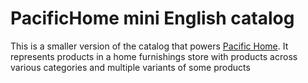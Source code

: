 # PacificHome mini English catalog

This is a smaller version of the catalog that powers [Pacific Home](https://pacific.bloomreach.com/home). 
It represents products in a home furnishings store with products across various categories and multiple variants of some products
